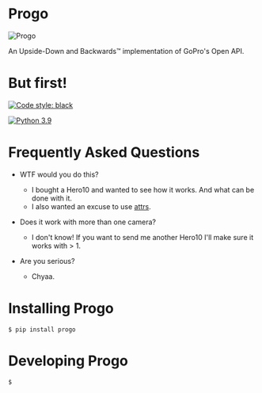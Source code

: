 # Progo


![Progo](./img/progo.png)


An Upside-Down and Backwards™ implementation of GoPro's Open API.


# But first!

[![Code style: black](https://img.shields.io/badge/code%20style-black-000000.svg)](https://github.com/psf/black)

[![Python 3.9](https://img.shields.io/badge/python-3.9-blue.svg)](https://docs.python.org/3/whatsnew/3.9.html)


# Frequently Asked Questions

- WTF would you do this?
    - I bought a Hero10 and wanted to see how it works. And what can be done with it.
    - I also wanted an excuse to use [attrs](https://www.attrs.org/en/stable/index.html).

- Does it work with more than one camera?
    - I don't know! If you want to send me another Hero10 I'll make sure it works with > 1.

- Are you serious?
    - Chyaa.


# Installing Progo

    $ pip install progo


# Developing Progo

    $

